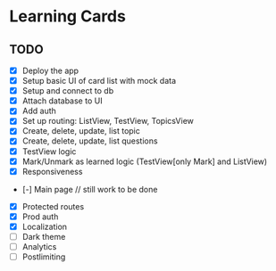 # Learning Cards

## TODO

- [x] Deploy the app
- [x] Setup basic UI of card list with mock data
- [x] Setup and connect to db
- [x] Attach database to UI
- [x] Add auth
- [x] Set up routing: ListView, TestView, TopicsView
- [x] Create, delete, update, list topic
- [x] Create, delete, update, list questions
- [x] TestView logic
- [x] Mark/Unmark as learned logic (TestView[only Mark] and ListView)
- [x] Responsiveness
- [-] Main page // still work to be done
- [x] Protected routes
- [x] Prod auth
- [x] Localization
- [ ] Dark theme
- [ ] Analytics
- [ ] Postlimiting
